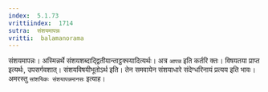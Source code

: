 ```yaml
---
index:  5.1.73
vrittiindex:  1714
sutra:  संशयमापन्नः
vritti:  balamanorama 
---
```


संशयमापन्नः। अस्मिन्नर्थे संशयशब्दाद्द्वितीयान्ताट्ठक्स्यादित्यर्थः। अत्र `आपन्न` इति कर्तरि क्तः। विषयतया प्राप्त इत्यर्थः, उपसर्गवशात्। संशयविषयीभूतोऽर्थ इति। तेन समवायेन संशयाधारे संदेग्धरिनायं प्रत्यय इति भावः। अमरस्तु `सांशयिकः संशयापन्नमानसः` इत्याह।

